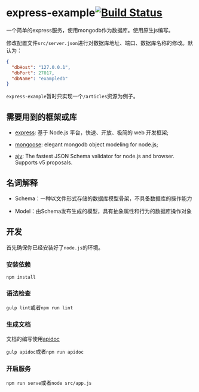 # express-example[![Build Status](https://travis-ci.org/classLfz/express-example.svg?branch=master)](https://travis-ci.org/classLfz/express-example)

一个简单的express服务，使用mongodb作为数据库。使用原生js编写。

修改配置文件`src/server.json`进行对数据库地址、端口、数据库名称的修改。默认为：
```json
{
  "dbHost": "127.0.0.1",
  "dbPort": 27017,
  "dbName": "exampledb"
}
```

`express-example`暂时只实现一个`/articles`资源为例子。

## 需要用到的框架或库

- [express](http://www.expressjs.com.cn/): 基于 Node.js 平台，快速、开放、极简的 web 开发框架;

- [mongoose](http://mongoosejs.com/): elegant mongodb object modeling for node.js;

- [ajv](https://github.com/epoberezkin/ajv): The fastest JSON Schema validator for node.js and browser. Supports v5 proposals.

## 名词解释

- Schema：一种以文件形式存储的数据库模型骨架，不具备数据库的操作能力

- Model：由Schema发布生成的模型，具有抽象属性和行为的数据库操作对象

## 开发

首先确保你已经安装好了`node.js`的环境。

### 安装依赖

`npm install`

### 语法检查

`gulp lint`或者`npm run lint`

### 生成文档

文档的编写使用[apidoc](http://apidocjs.com/)

`gulp apidoc`或者`npm run apidoc`

### 开启服务

`npm run serve`或者`node src/app.js`
